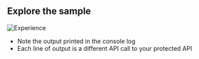 ## Explore the sample
![Experience](./ReadmeFiles/app.png)

- Note the output printed in the console log
- Each line of output is a different API call to your protected API